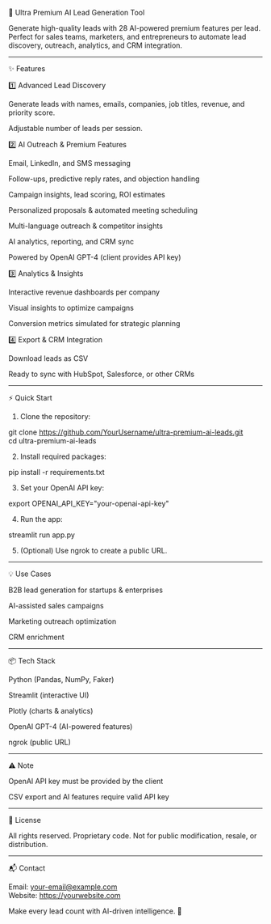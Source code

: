 🚀 Ultra Premium AI Lead Generation Tool

Generate high-quality leads with 28 AI-powered premium features per lead. Perfect for sales teams, marketers, and entrepreneurs to automate lead discovery, outreach, analytics, and CRM integration.


---

✨ Features

1️⃣ Advanced Lead Discovery

Generate leads with names, emails, companies, job titles, revenue, and priority score.

Adjustable number of leads per session.


2️⃣ AI Outreach & Premium Features

Email, LinkedIn, and SMS messaging

Follow-ups, predictive reply rates, and objection handling

Campaign insights, lead scoring, ROI estimates

Personalized proposals & automated meeting scheduling

Multi-language outreach & competitor insights

AI analytics, reporting, and CRM sync

Powered by OpenAI GPT-4 (client provides API key)


3️⃣ Analytics & Insights

Interactive revenue dashboards per company

Visual insights to optimize campaigns

Conversion metrics simulated for strategic planning


4️⃣ Export & CRM Integration

Download leads as CSV

Ready to sync with HubSpot, Salesforce, or other CRMs



---

⚡ Quick Start

1. Clone the repository:



git clone https://github.com/YourUsername/ultra-premium-ai-leads.git  
cd ultra-premium-ai-leads  
  
2. Install required packages:  
  
  
  
pip install -r requirements.txt  
  
3. Set your OpenAI API key:  
  
  
  
export OPENAI_API_KEY="your-openai-api-key"  
  
4. Run the app:  
  
  
  
streamlit run app.py  
  
5. (Optional) Use ngrok to create a public URL.  
  
  
  
  
---  
  
💡 Use Cases  
  
B2B lead generation for startups & enterprises  
  
AI-assisted sales campaigns  
  
Marketing outreach optimization  
  
CRM enrichment  
  
  
  
---  
  
📦 Tech Stack  
  
Python (Pandas, NumPy, Faker)  
  
Streamlit (interactive UI)  
  
Plotly (charts & analytics)  
  
OpenAI GPT-4 (AI-powered features)  
  
ngrok (public URL)  
  
  
  
---  
  
⚠️ Note  
  
OpenAI API key must be provided by the client  
  
CSV export and AI features require valid API key  
  
  
  
---  
  
📄 License  
  
All rights reserved. Proprietary code. Not for public modification, resale, or distribution.  
  
  
---  
  
📬 Contact  
  
Email: your-email@example.com  
Website: https://yourwebsite.com  
  
Make every lead count with AI-driven intelligence. 🚀  

